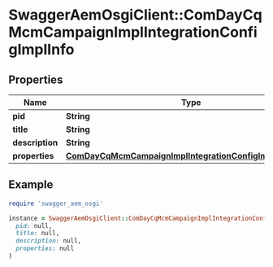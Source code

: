 # SwaggerAemOsgiClient::ComDayCqMcmCampaignImplIntegrationConfigImplInfo

## Properties

| Name | Type | Description | Notes |
| ---- | ---- | ----------- | ----- |
| **pid** | **String** |  | [optional] |
| **title** | **String** |  | [optional] |
| **description** | **String** |  | [optional] |
| **properties** | [**ComDayCqMcmCampaignImplIntegrationConfigImplProperties**](ComDayCqMcmCampaignImplIntegrationConfigImplProperties.md) |  | [optional] |

## Example

```ruby
require 'swagger_aem_osgi'

instance = SwaggerAemOsgiClient::ComDayCqMcmCampaignImplIntegrationConfigImplInfo.new(
  pid: null,
  title: null,
  description: null,
  properties: null
)
```

